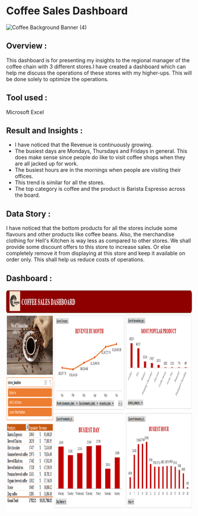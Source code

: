 # Coffee Sales Dashboard
![Coffee Background Banner (4)](https://github.com/user-attachments/assets/92cc3a31-eb81-4019-9919-c8b041a752c1)

## Overview : 
This dashboard is for presenting my insights to the regional manager of the coffee chain with 3 different stores.I have created a dashboard which can help me discuss the operations of these stores with my higher-ups. This will be done solely to optimize the operations.

## Tool used :
Microsoft Excel

## Result and Insights :
- I have noticed that the Revenue is continuously growing.
- The busiest days are Mondays, Thursdays and Fridays in general. This does make sense since people do like to visit coffee shops when they are all jacked up for work.
- The busiest hours are in the mornings when people are visiting their offices.
- This trend is similar for all the stores.
- The top category is coffee and the product is Barista Espresso across the board.

## Data Story :
I have noticed that the bottom products for all the stores include some flavours and other products like coffee beans. Also, the merchandise clothing for Hell's Kitchen is way less as compared to other stores. We shall provide some discount offers to this store to increase sales. Or else completely remove it from displaying at this store and keep it available on order only. This shall help us reduce costs of operations.

## Dashboard :
[<img src="https://github.com/Shrutiijoshi/Coffee_sales/blob/main/coffee_sales.png" alt="myql-logo" width="3000" height="600"/>](https://github.com/Shrutiijoshi/Coffee_sales/blob/main/coffee_sales.png) &nbsp;


